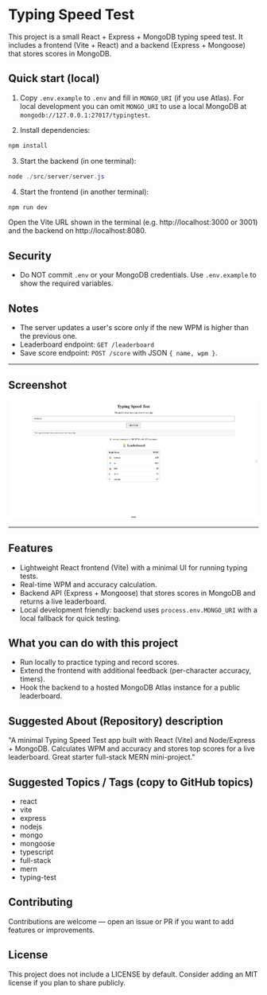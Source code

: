 # Typing Speed Test

This project is a small React + Express + MongoDB typing speed test. It includes a frontend (Vite + React) and a backend (Express + Mongoose) that stores scores in MongoDB.

## Quick start (local)

1. Copy `.env.example` to `.env` and fill in `MONGO_URI` (if you use Atlas). For local development you can omit `MONGO_URI` to use a local MongoDB at `mongodb://127.0.0.1:27017/typingtest`.

2. Install dependencies:

```powershell
npm install
```

3. Start the backend (in one terminal):

```powershell
node ./src/server/server.js
```

4. Start the frontend (in another terminal):

```powershell
npm run dev
```

Open the Vite URL shown in the terminal (e.g. http://localhost:3000 or 3001) and the backend on http://localhost:8080.

## Security
- Do NOT commit `.env` or your MongoDB credentials. Use `.env.example` to show the required variables.

## Notes
- The server updates a user's score only if the new WPM is higher than the previous one.
- Leaderboard endpoint: `GET /leaderboard`
- Save score endpoint: `POST /score` with JSON `{ name, wpm }`.

---

## Screenshot

![Typing Speed Test Screenshot](./screenshots/image.png)

---

## Features

- Lightweight React frontend (Vite) with a minimal UI for running typing tests.
- Real-time WPM and accuracy calculation.
- Backend API (Express + Mongoose) that stores scores in MongoDB and returns a live leaderboard.
- Local development friendly: backend uses `process.env.MONGO_URI` with a local fallback for quick testing.

## What you can do with this project

- Run locally to practice typing and record scores.
- Extend the frontend with additional feedback (per-character accuracy, timers).
- Hook the backend to a hosted MongoDB Atlas instance for a public leaderboard.

## Suggested About (Repository) description

"A minimal Typing Speed Test app built with React (Vite) and Node/Express + MongoDB. Calculates WPM and accuracy and stores top scores for a live leaderboard. Great starter full-stack MERN mini-project."

## Suggested Topics / Tags (copy to GitHub topics)

- react
- vite
- express
- nodejs
- mongo
- mongoose
- typescript
- full-stack
- mern
- typing-test

## Contributing

Contributions are welcome — open an issue or PR if you want to add features or improvements.

## License

This project does not include a LICENSE by default. Consider adding an MIT license if you plan to share publicly.
